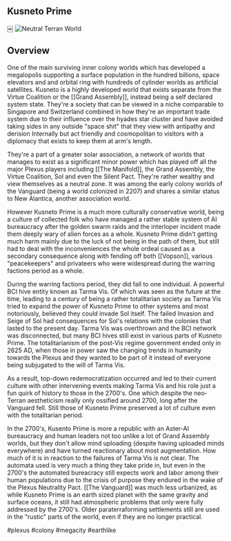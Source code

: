 ## Kusneto Prime
￼
![Neutral Terran World](/Stellar_Abyss_Setting_Bible/Photo_Directory/KusnetoPrime.JPG "Neutral Terran World")

## Overview

One of the main surviving inner colony worlds which has developed a megalopolis supporting a surface population in the hundred billions, space elevators and and orbital ring with hundreds of cylinder worlds as artificial satellites.  Kusneto is a highly developed world that exists separate from the Virtue Coalition or the [[Grand Assembly]], instead being a self declared system state.  They're a society that can be viewed in a niche comparable to Singapore and Switzerland combined in how they're an important trade system due to their influence over the hyades star cluster and have avoided taking sides in any outside "space shit" that they view with antipathy and derision Internally but act friendly and cosmopolitan to visitors with a diplomacy that exists to keep them at arm's length.  

They're a part of a greater solar association, a network of worlds that manages to exist as a significant minor power which has played off all the major Plexus players including [[The Manifold]], the Grand Assembly, the Virtue Coalition, Sol and even the Silent Pact.  They're rather wealthy and view themselves as a neutral zone.  It was among the early colony worlds of the Vanguard (being a world colonized in 2207) and shares a similar status to New Alantica, another association world.  

However Kusneto Prime is a much more culturally conservative world, being a culture of collected folk who have managed a rather stable system of AI bureaucracy after the golden swarm raids and the interloper incident made them deeply wary of alien forces as a whole.  Kusneto Prime didn't getting much harm mainly due to the luck of not being in the path of them, but still had to deal with the inconveniences the whole ordeal caused as a secondary consequence along with fending off both [[Vopson]], various "peacekeepers" and privateers who were widespread during the warring factions period as a whole.  

During the warring factions period, they did fall to one individual.  A powerful BCI hive entity known as Tarma Vis.  Of which was seen as the future at the time, leading to a century of being a rather totalitarian society as Tarma Vis tried to expand the power of Kusneto Prime to other systems and most notoriously, believed they could invade Sol itself.  The failed Invasion and Seige of Sol had consequences for Sol's relations with the colonies that lasted to the present day.  Tarma Vis was overthrown and the BCI network was disconnected, but many BCI hives still exist in various parts of Kusneto Prime.  The totalitarianism of the post-Vis regime government ended only in 2625 AD, when those in power saw the changing trends in humanity towards the Plexus and they wanted to be part of it instead of everyone being subjugated to the will of Tarma Vis.  

As a result, top-down redemocratization occurred and led to their current culture with other intervening events making Tarma Vis and his role just a fun quirk of history to those in the 2700's.  One which despite the neo-Terran aestheticism really only ossified around 2700, long after the Vanguard fell.  Still those of Kusneto Prime preserved a lot of culture even with the totalitarian period.  

In the 2700's, Kusento Prime is more a republic with an Aster-AI bureaucracy and human leaders not too unlike a lot of Grand Assembly worlds, but they don't allow mind uploading (despite having uploaded minds everywhere) and have turned reactionary about most augmentation.   How much of it is in reaction to the failures of Tarma Vis is not clear. The automata used is very much a thing they take pride in, but even in the 2700's the automated bureacracy still expects work and labor among their human populations due to the crisis of purpose they endured in the wake of the Plexus Neutrality Pact.  [[The Vanguard]] was much less urbanized, as while Kusneto Prime is an earth sized planet with the same gravity and surface oceans, it still had atmospheric problems that only were fully addressed by the 2700's.  Older paraterraforming settlements still are used in the "rustic" parts of the world, even if they are no longer practical.

#plexus 
#colony 
#megacity 
#earthlike 

